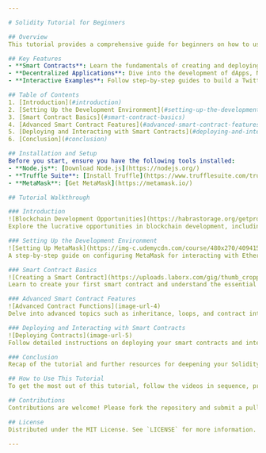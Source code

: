 ```yaml
---

# Solidity Tutorial for Beginners

## Overview
This tutorial provides a comprehensive guide for beginners on how to use Solidity to build decentralized applications (dApps) on the Ethereum blockchain. Covering everything from basic concepts to advanced functionalities, this tutorial is ideal for anyone interested in blockchain development.

## Key Features
- **Smart Contracts**: Learn the fundamentals of creating and deploying smart contracts.
- **Decentralized Applications**: Dive into the development of dApps, NFTs, and custom cryptocurrencies.
- **Interactive Examples**: Follow step-by-step guides to build a Twitter-like dApp and a calculator smart contract.

## Table of Contents
1. [Introduction](#introduction)
2. [Setting Up the Development Environment](#setting-up-the-development-environment)
3. [Smart Contract Basics](#smart-contract-basics)
4. [Advanced Smart Contract Features](#advanced-smart-contract-features)
5. [Deploying and Interacting with Smart Contracts](#deploying-and-interacting-with-smart-contracts)
6. [Conclusion](#conclusion)

## Installation and Setup
Before you start, ensure you have the following tools installed:
- **Node.js**: [Download Node.js](https://nodejs.org/)
- **Truffle Suite**: [Install Truffle](https://www.trufflesuite.com/truffle)
- **MetaMask**: [Get MetaMask](https://metamask.io/)

## Tutorial Walkthrough

### Introduction
![Blockchain Development Opportunities](https://habrastorage.org/getpro/habr/upload_files/350/61d/901/35061d90130dac22279045e3f118de3a.png)  
Explore the lucrative opportunities in blockchain development, including potential earnings and the innovative applications of blockchain technology.

### Setting Up the Development Environment
![Setting Up MetaMask](https://img-c.udemycdn.com/course/480x270/4094150_c808.jpg)  
A step-by-step guide on configuring MetaMask for interacting with Ethereum blockchain.

### Smart Contract Basics
![Creating a Smart Contract](https://uploads.laborx.com/gig/thumb_cropped_1256x814_gI61k9kb4kuksUPfmK65TkN6Lta39A-F.png)  
Learn to create your first smart contract and understand the essential elements like variables, functions, and data types.

### Advanced Smart Contract Features
![Advanced Contract Functions](image-url-4)  
Delve into advanced topics such as inheritance, loops, and contract interactions to build sophisticated dApps.

### Deploying and Interacting with Smart Contracts
![Deploying Contracts](image-url-5)  
Follow detailed instructions on deploying your smart contracts and interacting with them using MetaMask and other tools.

### Conclusion
Recap of the tutorial and further resources for deepening your Solidity knowledge.

## How to Use This Tutorial
To get the most out of this tutorial, follow the videos in sequence, practice with the provided code examples, and participate in the community for discussions and help.

## Contributions
Contributions are welcome! Please fork the repository and submit a pull request with your enhancements.

## License
Distributed under the MIT License. See `LICENSE` for more information.

---
```

